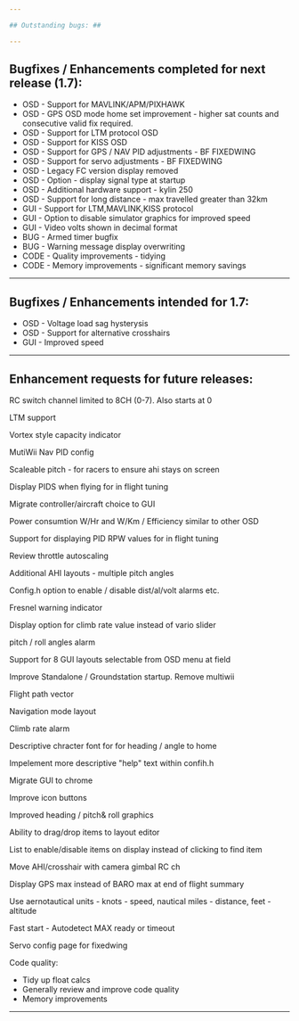 ```yaml
---

## Outstanding bugs: ##

---
```


## Bugfixes / Enhancements completed for next release (1.7): ##
 * OSD    - Support for MAVLINK/APM/PIXHAWK
 * OSD    - GPS OSD mode home set improvement - higher sat counts and consecutive valid fix required.
 * OSD    - Support for LTM protocol OSD
 * OSD    - Support for KISS OSD
 * OSD    - Support for GPS / NAV PID adjustments - BF FIXEDWING
 * OSD    - Support for servo adjustments - BF FIXEDWING
 * OSD    - Legacy FC version display removed
 * OSD    - Option - display signal type at startup
 * OSD    - Additional hardware support - kylin 250
 * OSD    - Support for long distance - max travelled greater than 32km
 * GUI    - Support for LTM,MAVLINK,KISS protocol
 * GUI    - Option to disable simulator graphics for improved speed
 * GUI    - Video volts shown in decimal format
 * BUG    - Armed timer bugfix
 * BUG    - Warning message display overwriting
 * CODE   - Quality improvements - tidying 
 * CODE   - Memory improvements - significant memory savings 

---

## Bugfixes / Enhancements intended for 1.7: ##

 * OSD    - Voltage load sag hysterysis
 * OSD    - Support for alternative crosshairs
 * GUI    - Improved speed

---

## Enhancement requests for future releases: ##

RC switch channel limited to 8CH (0-7). Also starts at 0

LTM support 

Vortex style capacity indicator

MutiWii Nav PID config

Scaleable pitch - for racers to ensure ahi stays on screen

Display PIDS when flying for in flight tuning

Migrate controller/aircraft choice to GUI

Power consumtion W/Hr and W/Km / Efficiency similar to other OSD

Support for displaying PID RPW values for in flight tuning

Review throttle autoscaling

Additional AHI layouts - multiple pitch angles

Config.h option to enable / disable dist/al/volt alarms etc.

Fresnel warning indicator

Display option for climb rate value instead of vario slider

pitch / roll angles alarm

Support for 8 GUI layouts selectable from OSD menu at field

Improve Standalone / Groundstation startup. Remove multiwii

Flight path vector

Navigation mode layout

Climb rate alarm

Descriptive chracter font for for heading / angle to home

Impelement more descriptive "help" text within confih.h

Migrate GUI to chrome

Improve icon buttons

Improved heading / pitch& roll graphics 

Ability to drag/drop items to layout editor

List to enable/disable items on display instead of clicking to find item

Move AHI/crosshair with camera gimbal RC ch

Display GPS max instead of BARO max at end of flight summary

Use aernotautical units - knots - speed, nautical miles - distance, feet - altitude

Fast start - Autodetect MAX ready or timeout

Servo config page for fixedwing



Code quality:

 - Tidy up float calcs
 - Generally review and improve code quality
 - Memory improvements
 
---
 








